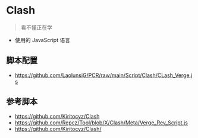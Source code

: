 # Clash
> 看不懂正在学
- 使用的 JavaScript 语言

## 脚本配置
- https://github.com/LaolunsiG/PCR/raw/main/Script/Clash/CLash_Verge.js

## 参考脚本
- https://github.com/Kiritocyz/Clash
- https://github.com/Repcz/Tool/blob/X/Clash/Meta/Verge_Rev_Script.js
- https://github.com/Kiritocyz/Clash/
